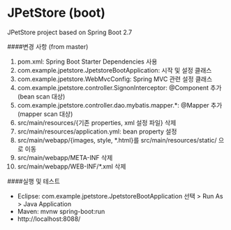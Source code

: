 # JPetStore (boot)
JPetStore project based on Spring Boot 2.7

####변경 사항 (from master)  
1. pom.xml: Spring Boot Starter Dependencies 사용 
2. com.example.jpetstore.JpetstoreBootApplication: 시작 및 설정 클래스 
3. com.example.jpetstore.WebMvcConfig: Spring MVC 관련 설정 클래스
4. com.example.jpetstore.controller.SignonInterceptor: @Component 추가 (bean scan 대상)
5. com.example.jpetstore.controller.dao.mybatis.mapper.*: @Mapper 추가 (mapper scan 대상)
6. src/main/resources/{기존 properties, xml 설정 파일} 삭제
7. src/main/resources/application.yml: bean property 설정
8. src/main/webapp/{images, style, *.html}를 src/main/resources/static/ 으로 이동 
9. src/main/webapp/META-INF 삭제
10. src/main/webapp/WEB-INF/*.xml 삭제
 
####실행 및 테스트
* Eclipse: com.example.jpetstore.JpetstoreBootApplication 선택 > Run As > Java Application  
* Maven: mvnw spring-boot:run
* http://localhost:8088/ 

